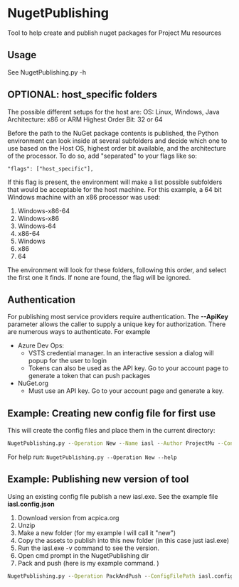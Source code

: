# NugetPublishing

Tool to help create and publish nuget packages for Project Mu resources

## Usage

See NugetPublishing.py -h  

## OPTIONAL: host_specific folders

The possible different setups for the host are:
OS: Linux, Windows, Java
Architecture: x86 or ARM
Highest Order Bit: 32 or 64

Before the path to the NuGet package contents is published, the Python environment can look inside at several subfolders and decide which one to use based on the Host OS, highest order bit available, and the architecture of the processor. To do so, add "separated" to your flags like so:

```
"flags": ["host_specific"],
```

If this flag is present, the environment will make a list possible subfolders that would be acceptable for the host machine.
For this example, a 64 bit Windows machine with an x86 processor was used:

1. Windows-x86-64
2. Windows-x86
3. Windows-64
4. x86-64
5. Windows
6. x86
7. 64

The environment will look for these folders, following this order, and select the first one it finds. If none are found, the flag will be ignored.

## Authentication

For publishing most service providers require authentication.  The **--ApiKey** parameter allows the caller to supply a unique key for authorization.  There are numerous ways to authenticate. 
For example
* Azure Dev Ops:
  * VSTS credential manager.  In an interactive session a dialog will popup for the user to login
  * Tokens can also be used as the API key.  Go to your account page to generate a token that can push packages
* NuGet.org
  * Must use an API key.  Go to your account page and generate a key.  

## Example: Creating new config file for first use

This will create the config files and place them in the current directory:

```cmd
NugetPublishing.py --Operation New --Name iasl --Author ProjectMu --ConfigFileFolderPath . --Description "Description of item." --FeedUrl https://api.nuget.org/v3/index.json --ProjectUrl http://aka.ms/projectmu --LicenseType BSD2
```

For help run: `NugetPublishing.py --Operation New --help`

## Example: Publishing new version of tool

Using an existing config file publish a new iasl.exe.  See the example file **iasl.config.json**
1. Download version from acpica.org
2. Unzip 
3. Make a new folder (for my example I will call it "new")
4. Copy the assets to publish into this new folder (in this case just iasl.exe)
5. Run the iasl.exe -v command to see the version.
6. Open cmd prompt in the NugetPublishing dir
7. Pack and push (here is my example command. )
  ```cmd
  NugetPublishing.py --Operation PackAndPush --ConfigFilePath iasl.config.json --Version 20180209.0.0 --InputFolderPath "C:\temp\iasl-win-20180209\new"  --ApiKey <your key here>
  ```

